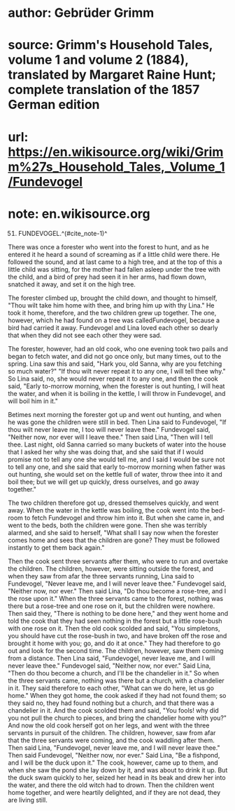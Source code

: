 # author: Gebrüder Grimm
# source: Grimm's Household Tales, volume 1 and volume 2 (1884), translated by Margaret Raine Hunt; complete translation of the 1857 German edition
# url: https://en.wikisource.org/wiki/Grimm%27s_Household_Tales,_Volume_1/Fundevogel
# note: en.wikisource.org
51. FUNDEVOGEL.^(#cite_note-1)^ 

There was once a forester who went into the forest to hunt, and as he entered it he heard a sound of screaming as if a little child were there. He followed the sound, and at last came to a high tree, and at the top of this a little child was sitting, for the mother had fallen asleep under the tree with the child, and a bird of prey had seen it in her arms, had flown down, snatched it away, and set it on the high tree. 

The forester climbed up, brought the child down, and thought to himself, "Thou wilt take him home with thee, and bring him up with thy Lina." He took it home, therefore, and the two children grew up together. The one, however, which he had found on a tree was called ​Fundevogel, because a bird had carried it away. Fundevogel and Lina loved each other so dearly that when they did not see each other they were sad. 

The forester, however, had an old cook, who one evening took two pails and began to fetch water, and did not go once only, but many times, out to the spring. Lina saw this and said, "Hark you, old Sanna, why are you fetching so much water?" "If thou wilt never repeat it to any one, I will tell thee why." So Lina said, no, she would never repeat it to any one, and then the cook said, "Early to-morrow morning, when the forester is out hunting, I will heat the water, and when it is boiling in the kettle, I will throw in Fundevogel, and will boil him in it." 

Betimes next morning the forester got up and went out hunting, and when he was gone the children were still in bed. Then Lina said to Fundevogel, "If thou wilt never leave me, I too will never leave thee." Fundevogel said, "Neither now, nor ever will I leave thee." Then said Lina, "Then will I tell thee. Last night, old Sanna carried so many buckets of water into the house that I asked her why she was doing that, and she said that if I would promise not to tell any one she would tell me, and I said I would be sure not to tell any one, and she said that early to-morrow morning when father was out hunting, she would set on the kettle full of water, throw thee into it and boil thee; but we will get up quickly, dress ourselves, and go away together." 

The two children therefore got up, dressed themselves quickly, and went away. When the water in the kettle was boiling, the cook went into the bed-room to fetch Fundevogel and throw him into it. But when she came in, and went to the beds, both the children were gone. Then she was terribly alarmed, and she said to herself, "What shall I say now when the forester comes home and sees that the children are gone? They must be followed instantly to get them back again." 

Then the cook sent three servants after them, who were to run and overtake the children. The children, however, were sitting outside the forest, and when they saw from afar the three servants running, Lina said to ​Fundevogel, "Never leave me, and I will never leave thee." Fundevogel said, "Neither now, nor ever." Then said Lina, "Do thou become a rose-tree, and I the rose upon it." When the three servants came to the forest, nothing was there but a rose-tree and one rose on it, but the children were nowhere. Then said they, "There is nothing to be done here," and they went home and told the cook that they had seen nothing in the forest but a little rose-bush with one rose on it. Then the old cook scolded and said, "You simpletons, you should have cut the rose-bush in two, and have broken off the rose and brought it home with you; go, and do it at once." They had therefore to go out and look for the second time. The children, however, saw them coming from a distance. Then Lina said, "Fundevogel, never leave me, and I will never leave thee." Fundevogel said, "Neither now, nor ever." Said Lina, "Then do thou become a church, and I'll be the chandelier in it." So when the three servants came, nothing was there but a church, with a chandelier in it. They said therefore to each other, "What can we do here, let us go home." When they got home, the cook asked if they had not found them; so they said no, they had found nothing but a church, and that there was a chandelier in it. And the cook scolded them and said, "You fools! why did you not pull the church to pieces, and bring the chandelier home with you?" And now the old cook herself got on her legs, and went with the three servants in pursuit of the children. The children, however, saw from afar that the three servants were coming, and the cook waddling after them. Then said Lina, "Fundevogel, never leave me, and I will never leave thee." Then said Fundevogel, "Neither now, nor ever." Said Lina, "Be a fishpond, and I will be the duck upon it." The cook, however, came up to them, and when she saw the pond she lay down by it, and was about to drink it up. But the duck swam quickly to her, seized her head in its beak and drew her into the water, and there the old witch had to drown. Then the children went home together, and were heartily delighted, and if they are not dead, they are living still. 

